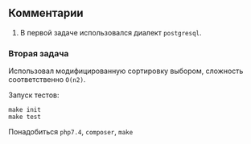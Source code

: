 ## Комментарии
1. В первой задаче использовался диалект `postgresql`.

### Вторая задача
Использовал модифицированную сортировку выбором, сложность соответственно `O(n2)`.

Запуск тестов:
```
make init
make test
```
Понадобиться `php7.4`, `composer`, `make`